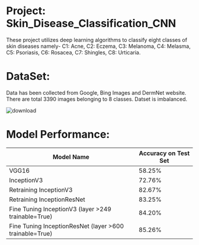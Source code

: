 # Project: Skin_Disease_Classification_CNN
These project utilizes deep learning algorithms to classify eight classes of skin diseases namely-
C1: Acne, C2: Eczema, C3: Melanoma, C4: Melasma, C5: Psoriasis, C6: Rosacea, C7: Shingles, C8: Urticaria. 

# DataSet:
Data has been collected from Google, Bing Images and DermNet website. There are total 3390 images belonging to 8 classes.
Datset is imbalanced.


![download](https://user-images.githubusercontent.com/105342764/205256480-b041bf76-d3e8-496a-a220-7738fd8e394e.png)

# Model Performance:

| Model Name  | Accuracy on Test Set |
| ------------- | ------------- |
| VGG16 | 58.25%  |
| InceptionV3  | 72.76%  |
| Retraining InceptionV3  | 82.67%  |
| Retraining InceptionResNet | 83.25% |
| Fine Tuning InceptionV3 (layer >249 trainable=True)| 84.20% |
| Fine Tuning InceptionResNet (layer >600 trainable=True)| 85.26% |

